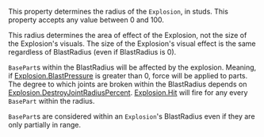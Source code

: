 This property determines the radius of the `Explosion`, in studs. This property accepts any value between 0 and 100.

This radius determines the area of effect of the Explosion, not the size of the Explosion's visuals. The size of the Explosion's visual effect is the same regardless of BlastRadius (even if BlastRadius is 0).

`BasePart`s within the BlastRadius will be affected by the explosion. Meaning, if [Explosion.BlastPressure](https://developer.roblox.com/api-reference/property/Explosion/BlastPressure) is greater than 0, force will be applied to parts. The degree to which joints are broken within the BlastRadius depends on [Explosion.DestroyJointRadiusPercent](https://developer.roblox.com/api-reference/property/Explosion/DestroyJointRadiusPercent). [Explosion.Hit](https://developer.roblox.com/api-reference/event/Explosion/Hit) will fire for any every `BasePart` within the radius.

`BasePart`s are considered within an `Explosion`'s BlastRadius even if they are only partially in range.